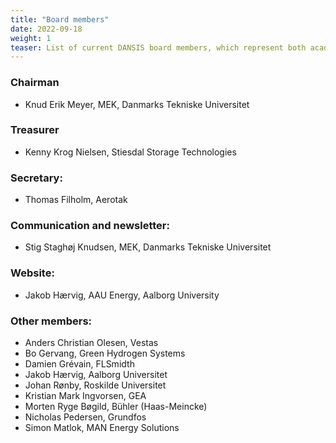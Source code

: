 ```yaml
---
title: "Board members"
date: 2022-09-18
weight: 1
teaser: List of current DANSIS board members, which represent both academia and companies in all parts of Denmark.
---
```


### Chairman
- Knud Erik Meyer, MEK, Danmarks Tekniske Universitet

### Treasurer
- Kenny Krog Nielsen, Stiesdal Storage Technologies

### Secretary:
- Thomas Filholm, Aerotak

### Communication and newsletter:
- Stig Staghøj Knudsen, MEK, Danmarks Tekniske Universitet

### Website:
- Jakob Hærvig, AAU Energy, Aalborg University

### Other members:
- Anders Christian Olesen, Vestas
- Bo Gervang, Green Hydrogen Systems
- Damien Grévain, FLSmidth
- Jakob Hærvig, Aalborg Universitet
- Johan Rønby, Roskilde Universitet
- Kristian Mark Ingvorsen, GEA
- Morten Ryge Bøgild, Bühler (Haas-Meincke)
- Nicholas Pedersen, Grundfos
- Simon Matlok, MAN Energy Solutions